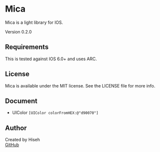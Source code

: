Mica
====
Mica is a light library for IOS. 

Version 0.2.0

Requirements
-------
This is tested against IOS 6.0+ and uses ARC.

License
-------
Mica is available under the MIT license. See the LICENSE file for more info.

Document
-----------
- UIColor
<code>[UIColor colorFromHEX:@"d90070"]</code>

Author
------
Created by Hiseh<br />
[GitHub](https://github.com/hiseh/Mica.git)

